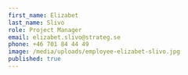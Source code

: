 ```yaml
---
first_name: Elizabet
last_name: Slivo
role: Project Manager
email: elizabet.slivo@strateg.se
phone: +46 701 84 44 49
image: /media/uploads/employee-elizabet-slivo.jpg
published: true
---
```

